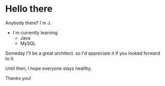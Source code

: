 # Hello there

Anybody there? I`m J. 

- I`m currently learning
    - Java
    - MySQL
    

Someday I'll be a great architect. so I'd appreciate it if you looked forward to it.

Until then, I hope everyone stays healthy.

Thanks you!
